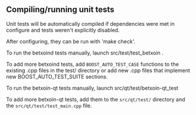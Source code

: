 Compiling/running unit tests
------------------------------------

Unit tests will be automatically compiled if dependencies were met in configure
and tests weren't explicitly disabled.

After configuring, they can be run with 'make check'.

To run the betxoind tests manually, launch src/test/test_betxoin .

To add more betxoind tests, add `BOOST_AUTO_TEST_CASE` functions to the existing
.cpp files in the test/ directory or add new .cpp files that
implement new BOOST_AUTO_TEST_SUITE sections.

To run the betxoin-qt tests manually, launch src/qt/test/betxoin-qt_test

To add more betxoin-qt tests, add them to the `src/qt/test/` directory and
the `src/qt/test/test_main.cpp` file.
